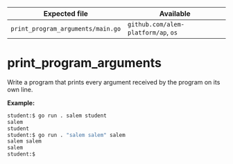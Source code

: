 | Expected file                     | Available                           |
| --------------------------------- | ----------------------------------- |
| `print_program_arguments/main.go` | `github.com/alem-platform/ap`, `os` |

# print_program_arguments

Write a program that prints every argument received by the program on its own line.

**Example:**

```sh
student:$ go run . salem student
salem
student
student:$ go run . "salem salem" salem
salem salem
salem
student:$
```
